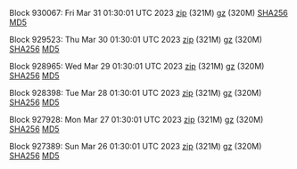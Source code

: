 Block 930067: Fri Mar 31 01:30:01 UTC 2023 [zip](https://files.01coin.io/mainnet/2023-03-31/bootstrap.dat.zip) (321M) [gz](https://files.01coin.io/mainnet/2023-03-31/bootstrap.dat.tar.gz) (320M) [SHA256](https://files.01coin.io/mainnet/2023-03-31/sha256.txt) [MD5](https://files.01coin.io/mainnet/2023-03-31/md5.txt)

Block 929523: Thu Mar 30 01:30:01 UTC 2023 [zip](https://files.01coin.io/mainnet/2023-03-30/bootstrap.dat.zip) (321M) [gz](https://files.01coin.io/mainnet/2023-03-30/bootstrap.dat.tar.gz) (320M) [SHA256](https://files.01coin.io/mainnet/2023-03-30/sha256.txt) [MD5](https://files.01coin.io/mainnet/2023-03-30/md5.txt)

Block 928965: Wed Mar 29 01:30:01 UTC 2023 [zip](https://files.01coin.io/mainnet/2023-03-29/bootstrap.dat.zip) (321M) [gz](https://files.01coin.io/mainnet/2023-03-29/bootstrap.dat.tar.gz) (320M) [SHA256](https://files.01coin.io/mainnet/2023-03-29/sha256.txt) [MD5](https://files.01coin.io/mainnet/2023-03-29/md5.txt)

Block 928398: Tue Mar 28 01:30:01 UTC 2023 [zip](https://files.01coin.io/mainnet/2023-03-28/bootstrap.dat.zip) (321M) [gz](https://files.01coin.io/mainnet/2023-03-28/bootstrap.dat.tar.gz) (320M) [SHA256](https://files.01coin.io/mainnet/2023-03-28/sha256.txt) [MD5](https://files.01coin.io/mainnet/2023-03-28/md5.txt)

Block 927928: Mon Mar 27 01:30:01 UTC 2023 [zip](https://files.01coin.io/mainnet/2023-03-27/bootstrap.dat.zip) (321M) [gz](https://files.01coin.io/mainnet/2023-03-27/bootstrap.dat.tar.gz) (320M) [SHA256](https://files.01coin.io/mainnet/2023-03-27/sha256.txt) [MD5](https://files.01coin.io/mainnet/2023-03-27/md5.txt)

Block 927389: Sun Mar 26 01:30:01 UTC 2023 [zip](https://files.01coin.io/mainnet/2023-03-26/bootstrap.dat.zip) (321M) [gz](https://files.01coin.io/mainnet/2023-03-26/bootstrap.dat.tar.gz) (320M) [SHA256](https://files.01coin.io/mainnet/2023-03-26/sha256.txt) [MD5](https://files.01coin.io/mainnet/2023-03-26/md5.txt)
